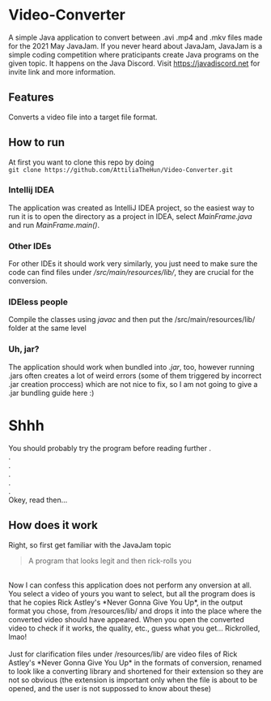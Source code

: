 # Video-Converter
A simple Java application to convert between .avi .mp4 and .mkv files made for the 2021 May JavaJam. If you never heard about JavaJam, JavaJam is a simple coding competition where praticipants create Java programs on the given topic. It happens on the Java Discord. Visit https://javadiscord.net for invite link and more information.
## Features
Converts a video file into a target file format.
## How to run
At first you want to clone this repo by doing<br>`git clone https://github.com/AttiliaTheHun/Video-Converter.git`<br>
### Intellij IDEA
The application was created as IntelliJ IDEA project, so the easiest way to run it is to open the directory as a project in IDEA, select _MainFrame.java_ and run _MainFrame.main()_.<br>
### Other IDEs
For other IDEs it should work very similarly, you just need to make sure the code can find files under _/src/main/resources/lib/_, they are crucial for the conversion.<br>
### IDEless people
Compile the classes using *javac* and then put the /src/main/resources/lib/ folder at the same level
### Uh, jar?
The application should work when bundled into _.jar_, too, however running .jars often creates a lot of weird errors (some of them triggered by incorrect .jar creation proccess) which are not nice to fix, so I am not going to give a .jar bundling guide here :)
# Shhh
You should probably try the program before reading further
.<br>
.<br>
.<br>
.<br>
.<br>
.<br>
Okey, read then...
## How does it work
Right, so first get familiar with the JavaJam topic<br>
> A program that looks legit and then rick-rolls you
<br>
Now I can confess this application does not perform any onversion at all. You select a video of yours you want to select, but all the program does is that he copies Rick Astley's *Never Gonna Give You Up*, in the output format you chose, from /resources/lib/ and drops it into the place where the converted video should have appeared. When you open the converted video to check if it works, the quality, etc., guess what you get... Rickrolled, lmao!<br>
<br>
Just for clarification files under /resources/lib/ are video files of  Rick Astley's *Never Gonna Give You Up* in the formats of conversion, renamed to look like a converting library and shortened for their extension so they are not so obvious (the extension is important only when the file is about to be opened, and the user is not suppossed to know about these)
